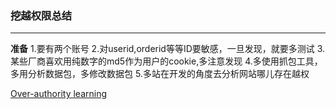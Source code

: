 ### 挖越权限总结 ###
---
<b>准备</b>
1.要有两个账号
2.对userid,orderid等等ID要敏感，一旦发现，就要多测试
3.某些厂商喜欢用纯数字的md5作为用户的cookie,多注意发现
4.多使用抓包工具，多用分析数据包，多修改数据包
5.多站在开发的角度去分析网站哪儿存在越权

[Over-authority learning](https://422926799.github.io/2019/02/10/Over-authority-learning/)